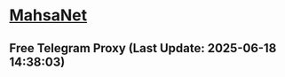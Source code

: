 
# [MahsaNet](https://t.me/mahsa_net)
## Free Telegram Proxy (Last Update: 2025-06-18 14:38:03)

    